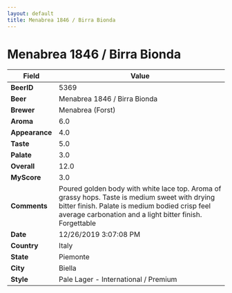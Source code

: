 ```yaml
---
layout: default
title: Menabrea 1846 / Birra Bionda
---
```


# Menabrea 1846 / Birra Bionda

| Field         | Value     |
|---------------|-----------|
| **BeerID** | 5369 |
| **Beer** | Menabrea 1846 / Birra Bionda |
| **Brewer** | Menabrea (Forst) |
| **Aroma** | 6.0 |
| **Appearance** | 4.0 |
| **Taste** | 5.0 |
| **Palate** | 3.0 |
| **Overall** | 12.0 |
| **MyScore** | 3.0 |
| **Comments** | Poured golden body with white lace top. Aroma of grassy hops. Taste is medium sweet with drying bitter finish. Palate is medium bodied crisp feel average carbonation and a light bitter finish. Forgettable |
| **Date** | 12/26/2019 3:07:08 PM |
| **Country** | Italy |
| **State** | Piemonte |
| **City** | Biella |
| **Style** | Pale Lager - International / Premium |
